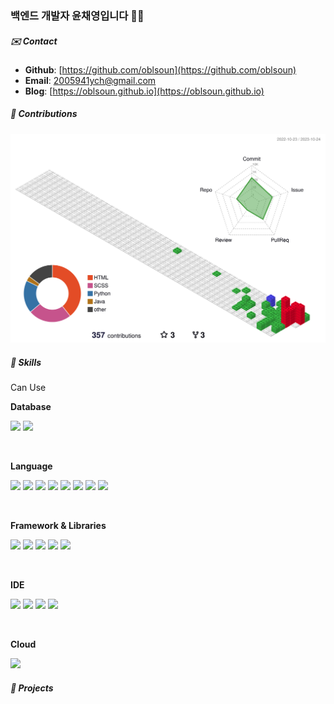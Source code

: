 ### 백엔드 개발자 윤채영입니다 🙌🏻

##### ✉️ Contact 

- **Github**: [https://github.com/oblsoun](https://github.com/oblsoun)
- **Email**: <a href="mailto:2005941ych@gmail.com">2005941ych@gmail.com</a>
- **Blog**: [https://oblsoun.github.io](https://oblsoun.github.io)

##### 🍃 Contributions

![](./profile-3d-contrib/profile-gitblock.svg)

##### 👀 Skills

Can Use

**Database**

<img src="https://img.shields.io/badge/Firebase-039BE5?style=flat-square&logo=Firebase&logoColor=white"/></a> 
<img src="https://img.shields.io/badge/mysql-%2300f.svg?style=flat-square&logo=mysql&logoColor=white"/></a> 

<br>

**Language**

<img src="https://img.shields.io/badge/java-%23ED8B00.svg?style=flat-square&logo=openjdk&logoColor=white"/></a> 
<img src="https://img.shields.io/badge/python-3670A0?style=flat-square&logo=python&logoColor=ffdd54"/></a> 
<img src="https://img.shields.io/badge/PyTorch-%23EE4C2C.svg?style=flat-square&logo=PyTorch&logoColor=white"/></a> 
<img src="https://img.shields.io/badge/numpy-%23013243.svg?style=flat-square&logo=numpy&logoColor=white"/></a> 
<img src="https://img.shields.io/badge/pandas-%23150458.svg?style=flat-square&logo=pandas&logoColor=white"/></a> 
<img src="https://img.shields.io/badge/html5-%23E34F26.svg?style=flat-square&logo=html5&logoColor=white"/></a> 
<img src="https://img.shields.io/badge/css3-%231572B6.svg?style=flat-square&logo=css3&logoColor=white"/></a> 
<img src="https://img.shields.io/badge/javascript-%23323330.svg?style=flat-square&logo=javascript&logoColor=%23F7DF1E"/></a> 

<br>

**Framework & Libraries**

<img src="https://img.shields.io/badge/django-%23092E20.svg?style=flat-square&logo=django&logoColor=white"/></a> 
<img src="https://img.shields.io/badge/opencv-%23white.svg?style=flat-square&logo=opencv&logoColor=white"/></a> 
<img src="https://img.shields.io/badge/spring-%236DB33F.svg?style=flat-square&logo=spring&logoColor=white"/></a> 
<img src="https://img.shields.io/badge/Anaconda-%2344A833.svg?style=flat-square&logo=anaconda&logoColor=white"/></a> 
<img src="https://img.shields.io/badge/bootstrap-%238511FA.svg?style=flat-square&logo=bootstrap&logoColor=white"/></a> 

<br>

**IDE**

<img src="https://img.shields.io/badge/Android%20Studio-3DDC84.svg?style=flat-square&logo=android-studio&logoColor=white"/></a> 
<img src="https://img.shields.io/badge/Eclipse-FE7A16.svg?style=flat-square&logo=Eclipse&logoColor=white"/></a> 
<img src="https://img.shields.io/badge/pycharm-143?style=flat-square&logo=pycharm&logoColor=black&color=black&labelColor=green"/></a> 
<img src="https://img.shields.io/badge/Visual%20Studio%20Code-0078d7.svg?style=flat-square&logo=visual-studio-code&logoColor=white"/></a> 

<br>

**Cloud**

<img src="https://img.shields.io/badge/AWS-%23FF9900.svg?style=flat-square&logo=amazon-aws&logoColor=white"/></a> 


##### 📑 Projects

<!--
**oblsoun/oblsoun** is a ✨ _special_ ✨ repository because its `README.md` (this file) appears on your GitHub profile.

Here are some ideas to get you started:

- 🔭 I’m currently working on ...
- 🌱 I’m currently learning ...
- 👯 I’m looking to collaborate on ...
- 🤔 I’m looking for help with ...
- 💬 Ask me about ...
- 📫 How to reach me: ...
- 😄 Pronouns: ...
- ⚡ Fun fact: ...
-->
